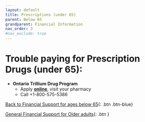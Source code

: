 ```yaml
---
layout: default
title: Prescriptions (under 65)
parent: Below 65
grandparent: Financial Information
nav_order: 3
#nav_exclude: true
---
```


#  Trouble paying for Prescription Drugs (under 65):

- **Ontario Trillium Drug Program** 
  * Apply [**online**](https://www.ontario.ca/page/get-help-high-prescription-drug-costs), visit your pharmacy
  * Call +1-800-575-5386
  
[Back to Financial Support for ages below 65](./Below65.md){: .btn .btn-blue}

[General Financial Support for Older adults](./financialhelp.md){: .btn }
